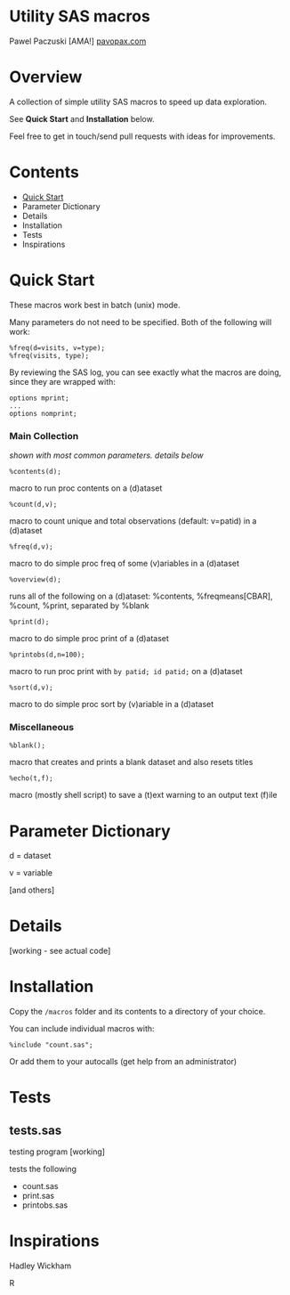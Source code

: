 # Utility SAS macros
Pawel Paczuski [AMA!] [pavopax.com](http://www.pavopax.com)

Overview
===============================================================================
A collection of simple utility SAS macros to speed up data exploration.

See **Quick Start** and **Installation** below.

Feel free to get in touch/send pull requests with ideas for improvements.



Contents
===============================================================================
* [Quick Start](#quick-start)
* Parameter Dictionary 
* Details
* Installation
* Tests
* Inspirations



Quick Start
===============================================================================
These macros work best in batch (unix) mode.

Many parameters do not need to be specified. Both of the following will work:

	%freq(d=visits, v=type);
	%freq(visits, type);


By reviewing the SAS log, you can see exactly what the macros are
doing, since they are wrapped with:

    options mprint;  
    ...  
    options nomprint;  




### Main Collection

*shown with most common parameters. details below*

`%contents(d);`

macro to run proc contents on a (d)ataset

`%count(d,v);` 

macro to count unique and total observations (default: v=patid) in a
(d)ataset

`%freq(d,v);`

macro to do simple proc freq of some (v)ariables in a (d)ataset

`%overview(d);`

runs all of the following on a (d)ataset: %contents, %freqmeans[CBAR],
%count, %print, separated by %blank

`%print(d);`

macro to do simple proc print of a (d)ataset

`%printobs(d,n=100);`

macro to run proc print with `by patid; id patid;` on a (d)ataset

`%sort(d,v);`

macro to do simple proc sort by (v)ariable in a (d)ataset


### Miscellaneous

`%blank();`

macro that creates and prints a blank dataset and also resets titles

`%echo(t,f);`

macro (mostly shell script) to save a (t)ext warning to an output text
(f)ile


Parameter Dictionary
===============================================================================
d = dataset

v = variable

[and others]



Details
===============================================================================

[working - see actual code]



Installation
===============================================================================
Copy the `/macros` folder and its contents to a directory of your choice.

You can include individual macros with:

	%include "count.sas";

Or add them to your autocalls (get help from an administrator)




Tests
===============================================================================

## tests.sas
testing program [working]

tests the following
* count.sas
* print.sas
* printobs.sas



Inspirations
===============================================================================

Hadley Wickham

R 
